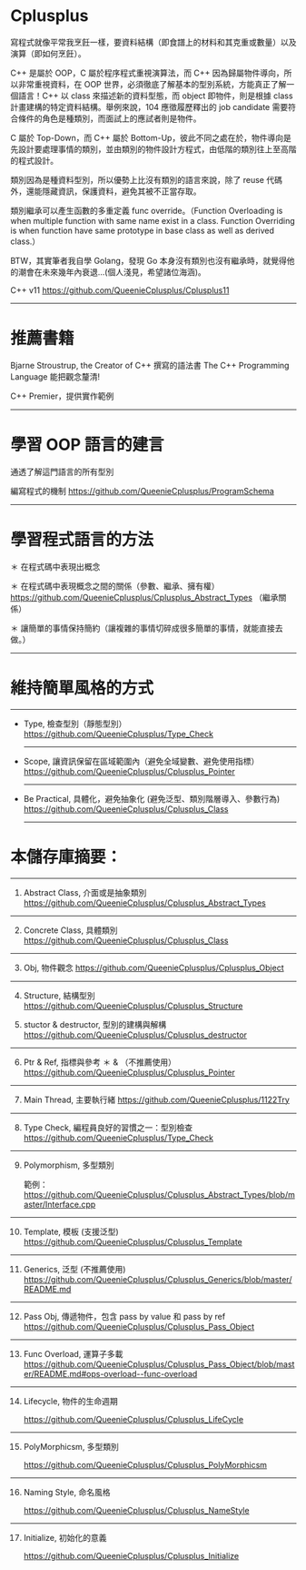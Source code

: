 # Cplusplus

寫程式就像平常我烹飪一樣，要資料結構（即食譜上的材料和其克重或數量）以及 演算（即如何烹飪）。

C++ 是屬於 OOP，C 屬於程序程式重視演算法，而 C++ 因為歸屬物件導向，所以非常重視資料，在 OOP 世界，必須徹底了解基本的型別系統，方能真正了解一個語言！C++ 以 class 來描述新的資料型態，而 object 即物件，則是根據 class 計畫建構的特定資料結構。舉例來說，104 應徵履歷釋出的 job candidate 需要符合條件的角色是種類別，而面試上的應試者則是物件。

C 屬於 Top-Down，而 C++ 屬於 Bottom-Up，彼此不同之處在於，物件導向是先設計要處理事情的類別，並由類別的物件設計方程式，由低階的類別往上至高階的程式設計。

類別因為是種資料型別，所以優勢上比沒有類別的語言來說，除了 reuse 代碼外，還能隱藏資訊，保護資料，避免其被不正當存取。

類別繼承可以產生函數的多重定義 func override。（Function Overloading is when multiple function with same name exist in a class. Function Overriding is when function have same prototype in base class as well as derived class.）

BTW，其實筆者我自學 Golang，發現 Go 本身沒有類別也沒有繼承時，就覺得他的潮會在未來幾年內衰退...(個人淺見，希望諸位海涵)。

C++ v11 https://github.com/QueenieCplusplus/Cplusplus11

_____________

# 推薦書籍

  Bjarne Stroustrup, the Creator of C++ 撰寫的語法書 The C++ Programming Language
  能把觀念釐清!
  
  C++ Premier，提供實作範例
  
 _____________

# 學習 OOP 語言的建言

通透了解這門語言的所有型別

編寫程式的機制
  https://github.com/QueenieCplusplus/ProgramSchema
  
  _____________

# 學習程式語言的方法

＊ 在程式碼中表現出概念

＊ 在程式碼中表現概念之間的關係（參數、繼承、擁有權）
   https://github.com/QueenieCplusplus/Cplusplus_Abstract_Types （繼承關係）

＊ 讓簡單的事情保持簡約（讓複雜的事情切碎成很多簡單的事情，就能直接去做。）

_____________

# 維持簡單風格的方式

_____________

* Type, 檢查型別（靜態型別） 
  https://github.com/QueenieCplusplus/Type_Check
  
  _____________

* Scope, 讓資訊保留在區域範圍內（避免全域變數、避免使用指標）
  https://github.com/QueenieCplusplus/Cplusplus_Pointer
  
  _____________

* Be Practical, 具體化，避免抽象化 (避免泛型、類別階層導入、參數行為) 
  https://github.com/QueenieCplusplus/Cplusplus_Class
  
  _____________

# 本儲存庫摘要：

_____________

1. Abstract Class, 介面或是抽象類別
  https://github.com/QueenieCplusplus/Cplusplus_Abstract_Types
  
_____________
  
2. Concrete Class, 具體類別
  https://github.com/QueenieCplusplus/Cplusplus_Class
  
_____________

3. Obj, 物件觀念
  https://github.com/QueenieCplusplus/Cplusplus_Object
  
_____________
  
4. Structure, 結構型別
  https://github.com/QueenieCplusplus/Cplusplus_Structure
  
5. stuctor & destructor, 型別的建構與解構
  https://github.com/QueenieCplusplus/Cplusplus_destructor
  
_____________
  
6. Ptr & Ref, 指標與參考 ＊ & （不推薦使用）
  https://github.com/QueenieCplusplus/Cplusplus_Pointer
  
_____________
  
7. Main Thread, 主要執行緒
  https://github.com/QueenieCplusplus/1122Try
  
_____________
  
8. Type Check, 編程員良好的習慣之一：型別檢查
  https://github.com/QueenieCplusplus/Type_Check
  
_____________
  
9. Polymorphism, 多型類別

   範例：
   https://github.com/QueenieCplusplus/Cplusplus_Abstract_Types/blob/master/Interface.cpp
   
_____________

10. Template, 模板 (支援泛型)
  https://github.com/QueenieCplusplus/Cplusplus_Template
  
_____________

11. Generics, 泛型 (不推薦使用)
  https://github.com/QueenieCplusplus/Cplusplus_Generics/blob/master/README.md
  
_____________

12. Pass Obj, 傳遞物件，包含 pass by value 和 pass by ref
  https://github.com/QueenieCplusplus/Cplusplus_Pass_Object
  
_____________

13. Func Overload, 運算子多載
 https://github.com/QueenieCplusplus/Cplusplus_Pass_Object/blob/master/README.md#ops-overload--func-overload

_____________

14. Lifecycle, 物件的生命週期

    https://github.com/QueenieCplusplus/Cplusplus_LifeCycle

_____________

15. PolyMorphicsm, 多型類別

    https://github.com/QueenieCplusplus/Cplusplus_PolyMorphicsm
    
_____________

16. Naming Style, 命名風格

    https://github.com/QueenieCplusplus/Cplusplus_NameStyle
    
 _____________
 
 17. Initialize, 初始化的意義
 
     https://github.com/QueenieCplusplus/Cplusplus_Initialize






